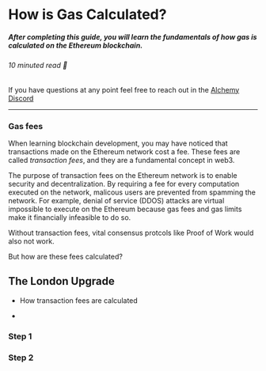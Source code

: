 # How is Gas Calculated? 
##### After completing this guide, you will learn the fundamentals of how gas is calculated on the Ethereum blockchain. 
###### 10 minuted read 📖

If you have questions at any point feel free to reach out in the [Alchemy Discord](https://discord.com/invite/mMGsVgd) 

_______
### Gas fees

When learning blockchain development, you may have noticed that transactions made on the Ethereum network cost a fee. These fees are called *transaction fees*, and they are a fundamental concept in web3.

The purpose of transaction fees on the Ethereum network is to enable security and decentralization. By requiring a fee for every computation executed on the network, malicous users are prevented from spamming the network. For example, denial of service (DDOS) attacks are virtual impossible to execute on the Ethereum because gas fees and gas limits make it financially infeasible to do so. 

Without transaction fees, vital consensus protcols like Proof of Work would also not work. 

But how are these fees calculated?



## The London Upgrade



* How transaction fees are calculated


* 

### Step 1

### Step 2
